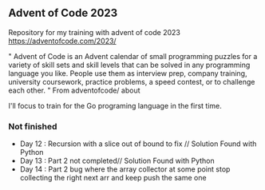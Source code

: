 ## Advent of Code 2023

Repository for my training with advent of code 2023
https://adventofcode.com/2023/

" Advent of Code is an Advent calendar of small programming puzzles for a variety of skill sets and skill levels that can be solved in any programming language you like. People use them as interview prep, company training, university coursework, practice problems, a speed contest, or to challenge each other. "
From adventofcode/ about

I'll focus to train for the Go programing language in the first time.

### Not finished

- Day 12 : Recursion with a slice out of bound to fix // Solution Found with Python
- Day 13 : Part 2 not completed// Solution Found with Python
- Day 14 : Part 2 bug where the array collector at some point stop collecting the right next arr and keep push the same one
